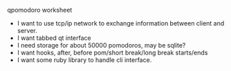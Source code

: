 qpomodoro worksheet

* I want to use tcp/ip network to exchange information between client and server.
* I want tabbed qt interface
* I need storage for about 50000 pomodoros, may be sqlite?
* I want hooks, after, before pom/short break/long break starts/ends
* I want some ruby library to handle cli interface.